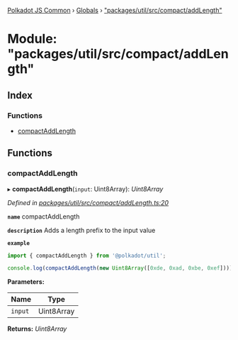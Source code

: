 [Polkadot JS Common](../README.md) › [Globals](../globals.md) › ["packages/util/src/compact/addLength"](_packages_util_src_compact_addlength_.md)

# Module: "packages/util/src/compact/addLength"

## Index

### Functions

* [compactAddLength](_packages_util_src_compact_addlength_.md#compactaddlength)

## Functions

###  compactAddLength

▸ **compactAddLength**(`input`: Uint8Array): *Uint8Array*

*Defined in [packages/util/src/compact/addLength.ts:20](https://github.com/polkadot-js/common/blob/c5fe5cd8/packages/util/src/compact/addLength.ts#L20)*

**`name`** compactAddLength

**`description`** Adds a length prefix to the input value

**`example`** 
<BR>

```javascript
import { compactAddLength } from '@polkadot/util';

console.log(compactAddLength(new Uint8Array([0xde, 0xad, 0xbe, 0xef]))); // Uint8Array([4 << 2, 0xde, 0xad, 0xbe, 0xef])
```

**Parameters:**

Name | Type |
------ | ------ |
`input` | Uint8Array |

**Returns:** *Uint8Array*
